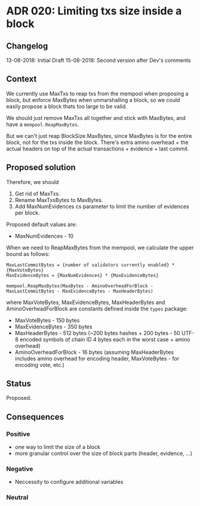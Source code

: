 # ADR 020: Limiting txs size inside a block

## Changelog

13-08-2018: Initial Draft
15-08-2018: Second version after Dev's comments

## Context

We currently use MaxTxs to reap txs from the mempool when proposing a block,
but enforce MaxBytes when unmarshalling a block, so we could easily propose a
block thats too large to be valid.

We should just remove MaxTxs all together and stick with MaxBytes, and have a
`mempool.ReapMaxBytes`.

But we can't just reap BlockSize.MaxBytes, since MaxBytes is for the entire block,
not for the txs inside the block. There's extra amino overhead + the actual
headers on top of the actual transactions + evidence + last commit.

## Proposed solution

Therefore, we should

1) Get rid of MaxTxs.
2) Rename MaxTxsBytes to MaxBytes.
3) Add MaxNumEvidences cs parameter to limit the number of evidences per block.

Proposed default values are:

- MaxNumEvidences - 10

When we need to ReapMaxBytes from the mempool, we calculate the upper bound as follows:

```
MaxLastCommitBytes = {number of validators currently enabled} * {MaxVoteBytes}
MaxEvidenceBytes = {MaxNumEvidences} * {MaxEvidenceBytes}

mempool.ReapMaxBytes(MaxBytes - AminoOverheadForBlock - MaxLastCommitBytes - MaxEvidenceBytes - MaxHeaderBytes)
```

where MaxVoteBytes, MaxEvidenceBytes, MaxHeaderBytes and AminoOverheadForBlock
are constants defined inside the `types` package:

- MaxVoteBytes - 150 bytes
- MaxEvidenceBytes - 350 bytes
- MaxHeaderBytes - 512 bytes (~200 bytes hashes + 200 bytes - 50 UTF-8 encoded
  symbols of chain ID 4 bytes each in the worst case + amino overhead)
- AminoOverheadForBlock - 16 bytes (assuming MaxHeaderBytes includes amino
  overhead for encoding header, MaxVoteBytes - for encoding vote, etc.)

## Status

Proposed.

## Consequences

### Positive

* one way to limit the size of a block
* more granular control over the size of block parts (header, evidence, ...)

### Negative

* Neccessity to configure additional variables

### Neutral
